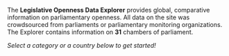 The **Legislative Openness Data Explorer** provides global, comparative information on parliamentary openness. All data on the site was crowdsourced from parliaments or parliamentary monitoring organizations. The Explorer contains information on **31** chambers of parliament.

*Select a category or a country below to get started!*  
